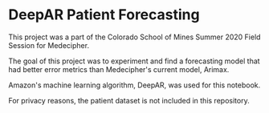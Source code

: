 # DeepAR Patient Forecasting
This project was a part of the Colorado School of Mines Summer 2020 Field Session for Medecipher.

The goal of this project was to experiment and find a forecasting model that had better error metrics than Medecipher's current model, Arimax.

Amazon's machine learning algorithm, DeepAR, was used for this notebook.

For privacy reasons, the patient dataset is not included in this repository.
